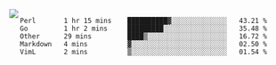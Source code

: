

<a href="https://github.com/anuraghazra/github-readme-stats">
  <img align="left" src="https://github-readme-stats.vercel.app/api?username=kfly8&count_private=true&show_icons=true&theme=calm" />
</a>


<!--START_SECTION:waka-->
```text
Perl       1 hr 15 mins    ██████████▓░░░░░░░░░░░░░░   43.21 % 
Go         1 hr 2 mins     █████████░░░░░░░░░░░░░░░░   35.48 % 
Other      29 mins         ████▒░░░░░░░░░░░░░░░░░░░░   16.72 % 
Markdown   4 mins          ▓░░░░░░░░░░░░░░░░░░░░░░░░   02.50 % 
VimL       2 mins          ▒░░░░░░░░░░░░░░░░░░░░░░░░   01.54 % 
```
<!--END_SECTION:waka-->
